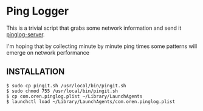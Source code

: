 # Ping Logger

This is a trivial script that grabs some network information and send it [pinglog-server](https://github.com/teich/pinglog-server).

I'm hoping that by collecting minute by minute ping times some patterns will emerge on network performance

## INSTALLATION

    $ sudo cp pingit.sh /usr/local/bin/pingit.sh
    $ sudo chmod 755 /usr/local/bin/pingit.sh
    $ cp com.oren.pinglog.plist ~/Library/LaunchAgents
    $ launchctl load ~/Library/LaunchAgents/com.oren.pinglog.plist
